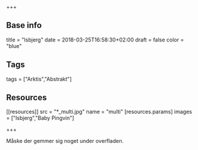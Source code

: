 +++

## Base info
title = "Isbjerg"
date = 2018-03-25T16:58:30+02:00
draft = false
color = "blue"

## Tags
tags = ["Arktis","Abstrakt"]

## Resources
[[resources]]
  src = "*_multi.jpg"
  name = "multi"
 [resources.params]
    images = ["Isbjerg","Baby Pingvin"]

+++

Måske der gemmer sig noget under overfladen.
